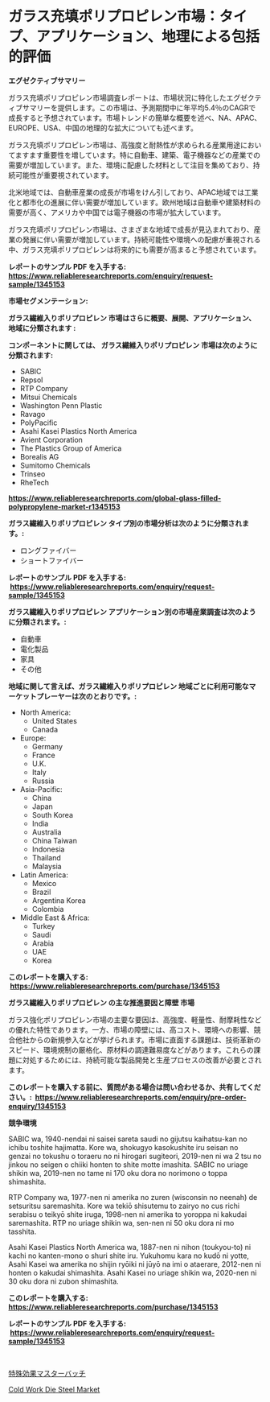 <p><h1>ガラス充填ポリプロピレン市場：タイプ、アプリケーション、地理による包括的評価</h1></p><p><strong>エグゼクティブサマリー</strong></p>
<p><p>ガラス充填ポリプロピレン市場調査レポートは、市場状況に特化したエグゼクティブサマリーを提供します。この市場は、予測期間中に年平均5.4％のCAGRで成長すると予想されています。市場トレンドの簡単な概要を述べ、NA、APAC、EUROPE、USA、中国の地理的な拡大についても述べます。</p><p>ガラス充填ポリプロピレン市場は、高強度と耐熱性が求められる産業用途においてますます重要性を増しています。特に自動車、建築、電子機器などの産業での需要が増加しています。また、環境に配慮した材料として注目を集めており、持続可能性が重要視されています。</p><p>北米地域では、自動車産業の成長が市場をけん引しており、APAC地域では工業化と都市化の進展に伴い需要が増加しています。欧州地域は自動車や建築材料の需要が高く、アメリカや中国では電子機器の市場が拡大しています。</p><p>ガラス充填ポリプロピレン市場は、さまざまな地域で成長が見込まれており、産業の発展に伴い需要が増加しています。持続可能性や環境への配慮が重視される中、ガラス充填ポリプロピレンは将来的にも需要が高まると予想されています。</p></p>
<p><strong>レポートのサンプル PDF を入手する: <a href="https://www.reliableresearchreports.com/enquiry/request-sample/1345153">https://www.reliableresearchreports.com/enquiry/request-sample/1345153</a></strong></p>
<p><strong>市場セグメンテーション:</strong></p>
<p><strong> ガラス繊維入りポリプロピレン 市場はさらに概要、展開、アプリケーション、地域に分類されます :</strong></p>
<p><strong>コンポーネントに関しては、 ガラス繊維入りポリプロピレン 市場は次のように分類されます: &nbsp;</strong></p>
<p><ul><li>SABIC</li><li>Repsol</li><li>RTP Company</li><li>Mitsui Chemicals</li><li>Washington Penn Plastic</li><li>Ravago</li><li>PolyPacific</li><li>Asahi Kasei Plastics North America</li><li>Avient Corporation</li><li>The Plastics Group of America</li><li>Borealis AG</li><li>Sumitomo Chemicals</li><li>Trinseo</li><li>RheTech</li></ul></p>
<p><strong><a href="https://www.reliableresearchreports.com/global-glass-filled-polypropylene-market-r1345153">https://www.reliableresearchreports.com/global-glass-filled-polypropylene-market-r1345153</a></strong></p>
<p><strong> ガラス繊維入りポリプロピレン タイプ別の市場分析は次のように分類されます。:</strong></p>
<p><ul><li>ロングファイバー</li><li>ショートファイバー</li></ul></p>
<p><strong>レポートのサンプル PDF を入手する: &nbsp;<a href="https://www.reliableresearchreports.com/enquiry/request-sample/1345153">https://www.reliableresearchreports.com/enquiry/request-sample/1345153</a></strong></p>
<p><strong> ガラス繊維入りポリプロピレン アプリケーション別の市場産業調査は次のように分類されます。:</strong></p>
<p><ul><li>自動車</li><li>電化製品</li><li>家具</li><li>その他</li></ul></p>
<p><strong>地域に関して言えば、ガラス繊維入りポリプロピレン 地域ごとに利用可能なマーケットプレーヤーは次のとおりです。:</strong></p>
<p><ul>
    <li>
        North America:
        <ul>
            <li>United States</li>
            <li>Canada</li>
        </ul>
    </li>
    <li>
        Europe:
        <ul>
            <li>Germany</li>
            <li>France</li>
            <li>U.K.</li>
            <li>Italy</li>
            <li>Russia</li>
        </ul>
    </li>
    <li>
        Asia-Pacific:
        <ul>
            <li>China</li>
            <li>Japan</li>
            <li>South Korea</li>
            <li>India</li>
            <li>Australia</li>
            <li>China Taiwan</li>
            <li>Indonesia</li>
            <li>Thailand</li>
            <li>Malaysia</li>
        </ul>
    </li>
    <li>
        Latin America:
        <ul>
            <li>Mexico</li>
            <li>Brazil</li>
            <li>Argentina Korea</li>
            <li>Colombia</li>
        </ul>
    </li>
    <li>
        Middle East & Africa:
        <ul>
            <li>Turkey</li>
            <li>Saudi</li>
            <li>Arabia</li>
            <li>UAE</li>
            <li>Korea</li>
        </ul>
    </li>
    </ul></p>
<p><strong>このレポートを購入する: &nbsp;<a href="https://www.reliableresearchreports.com/purchase/1345153">https://www.reliableresearchreports.com/purchase/1345153</a></strong></p>
<p><strong>ガラス繊維入りポリプロピレン の主な推進要因と障壁 市場</strong></p>
<p><p>ガラス強化ポリプロピレン市場の主要な要因は、高強度、軽量性、耐摩耗性などの優れた特性であります。一方、市場の障壁には、高コスト、環境への影響、競合他社からの新規参入などが挙げられます。市場に直面する課題は、技術革新のスピード、環境規制の厳格化、原材料の調達難易度などがあります。これらの課題に対処するためには、持続可能な製品開発と生産プロセスの改善が必要とされます。</p></p>
<p><strong>このレポートを購入する前に、質問がある場合は問い合わせるか、共有してください。:&nbsp; <a href="https://www.reliableresearchreports.com/enquiry/pre-order-enquiry/1345153">https://www.reliableresearchreports.com/enquiry/pre-order-enquiry/1345153</a></strong></p>
<p><strong>競争環境</strong></p>
<p><p>SABIC wa, 1940-nendai ni saisei sareta saudi no gijutsu kaihatsu-kan no ichibu toshite hajimatta. Kore wa, shokugyo kasokushite iru seisan no genzai no tokushu o toraeru no ni hirogari sugiteori, 2019-nen ni wa 2 tsu no jinkou no seigen o chiiki honten to shite motte imashita. SABIC no uriage shikin wa, 2019-nen no tame ni 170 oku dora no norimono o toppa shimashita.</p><p>RTP Company wa, 1977-nen ni amerika no zuren (wisconsin no neenah) de setsuritsu saremashita. Kore wa tekiō shisutemu to zairyo no cus richi serabisu o teikyō shite iruga, 1998-nen ni amerika to yoroppa ni kakudai saremashita. RTP no uriage shikin wa, sen-nen ni 50 oku dora ni mo tasshita.</p><p>Asahi Kasei Plastics North America wa, 1887-nen ni nihon (toukyou-to) ni kachi no kanten-mono o shuri shite iru. Yukuhomu kara no kudō ni yotte, Asahi Kasei wa amerika no shijin ryōiki ni jūyō na imi o ataerare, 2012-nen ni honten o kakudai shimashita. Asahi Kasei no uriage shikin wa, 2020-nen ni 30 oku dora ni zubon shimashita.</p></p>
<p><strong>このレポートを購入する: &nbsp; <a href="https://www.reliableresearchreports.com/purchase/1345153">https://www.reliableresearchreports.com/purchase/1345153</a></strong></p>
<p><strong>レポートのサンプル PDF を入手する: &nbsp;<a href="https://www.reliableresearchreports.com/enquiry/request-sample/1345153">https://www.reliableresearchreports.com/enquiry/request-sample/1345153</a></strong><strong></strong></p>
<p>&nbsp;</p>
<p><p><a href="https://github.com/schmahlson/Market-Research-Report-List-1/blob/main/573428920079.md">特殊効果マスターバッチ</a></p><p><a href="https://cute-banjo-8ca.notion.site/Cold-Work-Die-Steel-Market-Size-2024-2031-Global-Industrial-Analysis-Key-Geographical-Regions-Ma-76f1a6cf860c4c2f800b7b35037a5886">Cold Work Die Steel Market</a></p></p>
